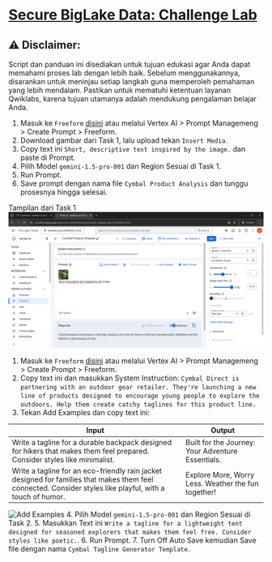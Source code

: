 # [Secure BigLake Data: Challenge Lab](https://www.cloudskillsboost.google/focuses/64458?parent=catalog)

## ⚠️ **Disclaimer:**
Script dan panduan ini disediakan untuk tujuan edukasi agar Anda dapat memahami proses lab dengan lebih baik. Sebelum menggunakannya, disarankan untuk meninjau setiap langkah guna memperoleh pemahaman yang lebih mendalam. Pastikan untuk mematuhi ketentuan layanan Qwiklabs, karena tujuan utamanya adalah mendukung pengalaman belajar Anda.

1. Masuk ke `Freeform` [disini](https://console.cloud.google.com/vertex-ai/studio/freeform) atau melalui Vertex AI > Prompt Managemeng > Create Prompt > Freeform.
2. Download gambar dari Task 1, lalu upload tekan `Insert Media`.
3. Copy text ini `Short, descriptive text inspired by the image.` dan paste di Prompt.
4. Pilih Model `gemini-1.5-pro-001` dan Region Sesuai di Task 1.
5. Run Prompt.
6. Save prompt dengan nama file `Cymbal Product Analysis` dan tunggu prosesnya hingga selesai.

Tampilan dari Task 1 ![Task 1](https://raw.githubusercontent.com/andregregs/juaragcp-s11/main/lab-solutions/Prompt%20Design%20in%20Vertex%20AI%20Challenge%20Lab/Cymbal%20Product%20Analysis.png)

1. Masuk ke `Freeform` [disini](https://console.cloud.google.com/vertex-ai/studio/freeform) atau melalui Vertex AI > Prompt Managemeng > Create Prompt > Freeform.
2. Copy text ini dan masukkan System Instruction:
```Cymbal Direct is partnering with an outdoor gear retailer. They're launching a new line of products designed to encourage young people to explore the outdoors. Help them create catchy taglines for this product line.```
3. Tekan Add Examples dan copy text ini:

| Input                                                                                                                                     | Output                                             |
|-------------------------------------------------------------------------------------------------------------------------------------------|----------------------------------------------------|
| Write a tagline for a durable backpack designed for hikers that makes them feel prepared. Consider styles like minimalist.                 | Built for the Journey: Your Adventure Essentials.  |
| Write a tagline for an eco-friendly rain jacket designed for families that makes them feel connected. Consider styles like playful, with a touch of humor. | Explore More, Worry Less. Weather the fun together! |

![Add Examples](https://raw.githubusercontent.com/andregregs/juaragcp-s11/main/lab-solutions/Prompt%20Design%20in%20Vertex%20AI%20Challenge%20Lab/Add%20Examples.png)
4. Pilih Model `gemini-1.5-pro-001` dan Region Sesuai di Task 2.
5. Masukkan Text ini `Write a tagline for a lightweight tent designed for seasoned explorers that makes them feel free. Consider styles like poetic.`.
6. Run Prompt.
7. Turn Off Auto Save kemudian Save file dengan nama `Cymbal Tagline Generator Template`.
